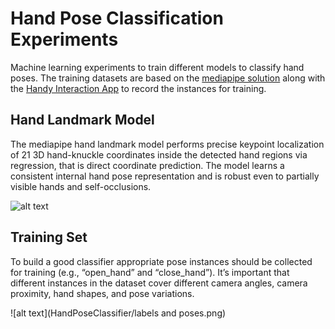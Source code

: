 # Hand Pose Classification Experiments

Machine learning experiments to train different models to classify hand poses. The training datasets are based on the [mediapipe solution](https://google.github.io/mediapipe/solutions/hands.html) along with the [Handy Interaction App](https://github.com/AntonioEscamilla/HandyInteraction) to record the instances for training.

## Hand Landmark Model
The mediapipe hand landmark model performs precise keypoint localization of 21 3D hand-knuckle coordinates inside the detected hand regions via regression, that is direct coordinate prediction. The model learns a consistent internal hand pose representation and is robust even to partially visible hands and self-occlusions.

![alt text](image.jpg)

## Training Set
To build a good classifier appropriate pose instances should be collected for training (e.g., “open_hand” and “close_hand”). It’s important that different instances in the dataset cover different camera angles, camera proximity, hand shapes, and pose variations.

![alt text](HandPoseClassifier/labels and poses.png)
